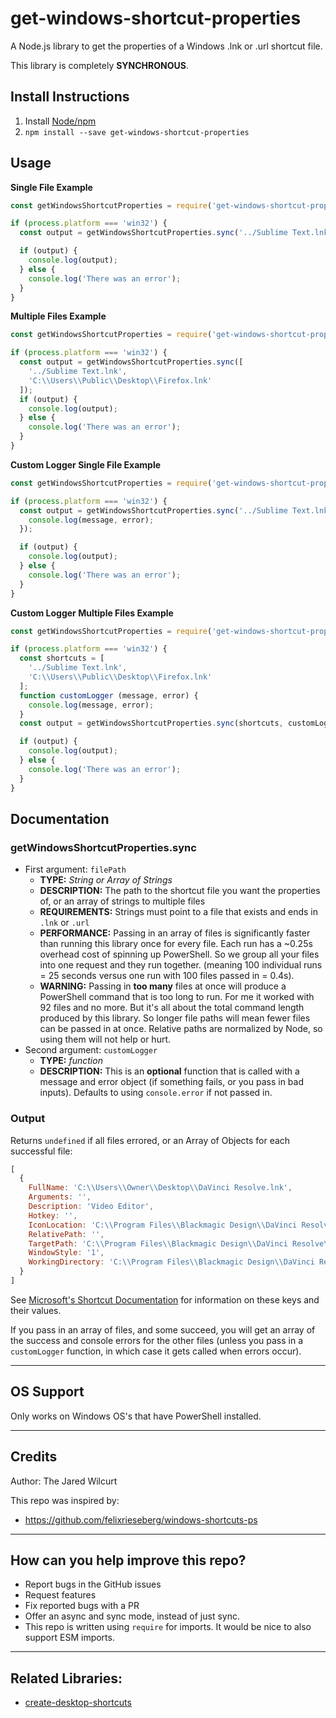 # get-windows-shortcut-properties

A Node.js library to get the properties of a Windows .lnk or .url shortcut file.

This library is completely **SYNCHRONOUS**.


## Install Instructions

1. Install [Node/npm](https://nodejs.org)
1. `npm install --save get-windows-shortcut-properties`


## Usage

**Single File Example**

```js
const getWindowsShortcutProperties = require('get-windows-shortcut-properties');

if (process.platform === 'win32') {
  const output = getWindowsShortcutProperties.sync('../Sublime Text.lnk');

  if (output) {
    console.log(output);
  } else {
    console.log('There was an error');
  }
}
```

**Multiple Files Example**

```js
const getWindowsShortcutProperties = require('get-windows-shortcut-properties');

if (process.platform === 'win32') {
  const output = getWindowsShortcutProperties.sync([
    '../Sublime Text.lnk',
    'C:\\Users\\Public\\Desktop\\Firefox.lnk'
  ]);
  if (output) {
    console.log(output);
  } else {
    console.log('There was an error');
  }
}
```

**Custom Logger Single File Example**

```js
const getWindowsShortcutProperties = require('get-windows-shortcut-properties');

if (process.platform === 'win32') {
  const output = getWindowsShortcutProperties.sync('../Sublime Text.lnk', function (message, error) {
    console.log(message, error);
  });

  if (output) {
    console.log(output);
  } else {
    console.log('There was an error');
  }
}
```

**Custom Logger Multiple Files Example**

```js
const getWindowsShortcutProperties = require('get-windows-shortcut-properties');

if (process.platform === 'win32') {
  const shortcuts = [
    '../Sublime Text.lnk',
    'C:\\Users\\Public\\Desktop\\Firefox.lnk'
  ];
  function customLogger (message, error) {
    console.log(message, error);
  }
  const output = getWindowsShortcutProperties.sync(shortcuts, customLogger);

  if (output) {
    console.log(output);
  } else {
    console.log('There was an error');
  }
}
```


## Documentation


### getWindowsShortcutProperties.sync

* First argument: `filePath`
  * **TYPE:** *String or Array of Strings*
  * **DESCRIPTION:** The path to the shortcut file you want the properties of, or an array of strings to multiple files
  * **REQUIREMENTS:** Strings must point to a file that exists and ends in `.lnk` or `.url`
  * **PERFORMANCE:** Passing in an array of files is significantly faster than running this library once for every file. Each run has a ~0.25s overhead cost of spinning up PowerShell. So we group all your files into one request and they run together. (meaning 100 individual runs = 25 seconds versus one run with 100 files passed in = 0.4s).
  * **WARNING:** Passing in **too many** files at once will produce a PowerShell command that is too long to run. For me it worked with 92 files and no more. But it's all about the total command length produced by this library. So longer file paths will mean fewer files can be passed in at once. Relative paths are normalized by Node, so using them will not help or hurt.
* Second argument: `customLogger`
  * **TYPE:** *function*
  * **DESCRIPTION:** This is an **optional** function that is called with a message and error object (if something fails, or you pass in bad inputs). Defaults to using `console.error` if not passed in.


### Output

Returns `undefined` if all files errored, or an Array of Objects for each successful file:

```js
[
  {
    FullName: 'C:\\Users\\Owner\\Desktop\\DaVinci Resolve.lnk',
    Arguments: '',
    Description: 'Video Editor',
    Hotkey: '',
    IconLocation: 'C:\\Program Files\\Blackmagic Design\\DaVinci Resolve\\ResolveIcon.exe,0',
    RelativePath: '',
    TargetPath: 'C:\\Program Files\\Blackmagic Design\\DaVinci Resolve\\Resolve.exe',
    WindowStyle: '1',
    WorkingDirectory: 'C:\\Program Files\\Blackmagic Design\\DaVinci Resolve\\'
  }
]
```

See [Microsoft's Shortcut Documentation](https://docs.microsoft.com/en-us/troubleshoot/windows-client/admin-development/create-desktop-shortcut-with-wsh) for information on these keys and their values.


If you pass in an array of files, and some succeed, you will get an array of the success and console errors for the other files (unless you pass in a `customLogger` function, in which case it gets called when errors occur).


* * *


## OS Support

Only works on Windows OS's that have PowerShell installed.


* * *


## Credits

Author: The Jared Wilcurt

This repo was inspired by:

* https://github.com/felixrieseberg/windows-shortcuts-ps


* * *


## How can you help improve this repo?

* Report bugs in the GitHub issues
* Request features
* Fix reported bugs with a PR
* Offer an async and sync mode, instead of just sync.
* This repo is written using `require` for imports. It would be nice to also support ESM imports.


* * *


## Related Libraries:

* [create-desktop-shortcuts](https://github.com/nwutils/create-desktop-shortcuts)
